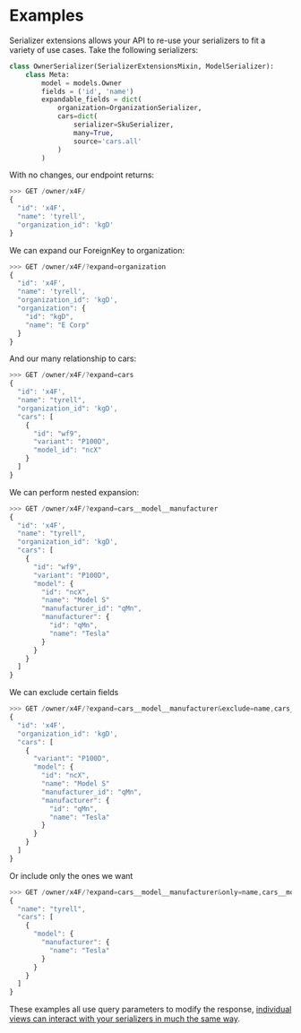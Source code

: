 # Examples
Serializer extensions allows your API to re-use your serializers to fit a
variety of use cases. Take the following serializers:


```py
class OwnerSerializer(SerializerExtensionsMixin, ModelSerializer):
    class Meta:
        model = models.Owner
        fields = ('id', 'name')
        expandable_fields = dict(
            organization=OrganizationSerializer,
            cars=dict(
                serializer=SkuSerializer,
                many=True,
                source='cars.all'
            )
        )
```

With no changes, our endpoint returns:

```js
>>> GET /owner/x4F/
{
  "id": 'x4F',
  "name": 'tyrell',
  "organization_id": 'kgD'
}
```

We can expand our ForeignKey to organization:

```js
>>> GET /owner/x4F/?expand=organization
{
  "id": 'x4F',
  "name": 'tyrell',
  "organization_id": 'kgD',
  "organization": {
    "id": "kgD",
    "name": "E Corp"
  }
}
```

And our many relationship to cars:

```js
>>> GET /owner/x4F/?expand=cars
{
  "id": 'x4F',
  "name": "tyrell",
  "organization_id": 'kgD',
  "cars": [
    {
      "id": "wf9",
      "variant": "P100D",
      "model_id": "ncX"
    }
  ]
}
```

We can perform nested expansion:

```js
>>> GET /owner/x4F/?expand=cars__model__manufacturer
{
  "id": 'x4F',
  "name": "tyrell",
  "organization_id": 'kgD',
  "cars": [
    {
      "id": "wf9",
      "variant": "P100D",
      "model": {
        "id": "ncX",
        "name": "Model S"
        "manufacturer_id": "qMn",
        "manufacturer": {
          "id": "qMn",
          "name": "Tesla"
        }
      }
    }
  ]
}
```

We can exclude certain fields

```js
>>> GET /owner/x4F/?expand=cars__model__manufacturer&exclude=name,cars__id
{
  "id": 'x4F',
  "organization_id": 'kgD',
  "cars": [
    {
      "variant": "P100D",
      "model": {
        "id": "ncX",
        "name": "Model S"
        "manufacturer_id": "qMn",
        "manufacturer": {
          "id": "qMn",
          "name": "Tesla"
        }
      }
    }
  ]
}
```

Or include only the ones we want


```js
>>> GET /owner/x4F/?expand=cars__model__manufacturer&only=name,cars__model__manufacturer__name
{
  "name": "tyrell",
  "cars": [
    {
      "model": {
        "manufacturer": {
          "name": "Tesla"
        }
      }
    }
  ]
}
```

These examples all use query parameters to modify the response,
[individual views can interact with your serializers in much the same way](usage-views.md).
